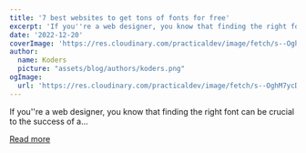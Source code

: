 ```yaml
---
title: '7 best websites to get tons of fonts for free'
excerpt: 'If you''re a web designer, you know that finding the right font can be crucial to the success of a...'
date: '2022-12-20'
coverImage: 'https://res.cloudinary.com/practicaldev/image/fetch/s--OghM7ycD--/c_imagga_scale,f_auto,fl_progressive,h_420,q_auto,w_1000/https://dev-to-uploads.s3.amazonaws.com/uploads/articles/la629m1uu1gaxxlshjae.png'
author:
  name: Koders
  picture: "assets/blog/authors/koders.png"
ogImage:
  url: 'https://res.cloudinary.com/practicaldev/image/fetch/s--OghM7ycD--/c_imagga_scale,f_auto,fl_progressive,h_420,q_auto,w_1000/https://dev-to-uploads.s3.amazonaws.com/uploads/articles/la629m1uu1gaxxlshjae.png'
---
```


If you''re a web designer, you know that finding the right font can be crucial to the success of a...

[Read more](https://dev.to/mohsenkamrani/7-best-websites-to-get-tons-of-fonts-for-free-1nce)
